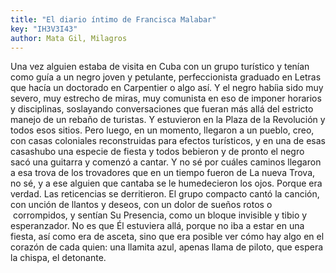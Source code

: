 ```yaml
---
title: "El diario íntimo de Francisca Malabar"
key: "IH3V3I43"
author: Mata Gil, Milagros
---
```

<div data-schema-version="8"><p>Una vez alguien estaba de visita en Cuba con un grupo turístico y tenían como guía a un negro joven y petulante, perfeccionista graduado en Letras que hacía un doctorado en Carpentier o algo así. Y el negro habíia sido muy severo, muy estrecho de miras, muy comunista en eso de imponer horarios y disciplinas, soslayando conversaciones que fueran más allá del estricto manejo de un rebaño de turistas. Y estuvieron en la Plaza de la Revolución y todos esos sitios. Pero luego, en un momento, llegaron a un pueblo, creo, con casas coloniales reconstruidas para efectos turísticos, y en una de esas casashubo una especie de fiesta y todos bebieron y de pronto el negro sacó una guitarra y comenzó a cantar. Y no sé por cuáles caminos llegaron a esa trova de los trovadores que en un tiempo fueron de La nueva Trova, no sé, y a ese alguien que cantaba se le humedecieron los ojos. Porque era verdad. Las reticencias se derritieron. El grupo compacto cantó la canción, con unción de llantos y deseos, con un dolor de sueños rotos o &nbsp;corrompidos, y sentían Su Presencia, como un bloque invisible y tibio y esperanzador. No es que Él estuviera allá, porque no iba a estar en una fiesta, así como era de asceta, sino que era posible ver cómo hay algo en el corazón de cada quien: una llamita azul, apenas llama de piloto, que espera la chispa, el detonante.</p> </div>